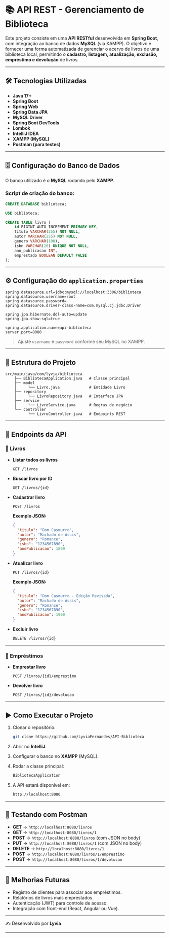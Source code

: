 
# 📚 API REST - Gerenciamento de Biblioteca

Este projeto consiste em uma **API RESTful** desenvolvida em **Spring Boot**, com integração ao banco de dados **MySQL** (via XAMPP).
O objetivo é fornecer uma forma automatizada de gerenciar o acervo de livros de uma biblioteca local, permitindo o **cadastro, listagem, atualização, exclusão, empréstimo e devolução** de livros.

---

## 🛠️ Tecnologias Utilizadas

* **Java 17+**
* **Spring Boot**
* **Spring Web**
* **Spring Data JPA**
* **MySQL Driver**
* **Spring Boot DevTools**
* **Lombok**
* **IntelliJ IDEA**
* **XAMPP (MySQL)**
* **Postman (para testes)**

---

## 🗄️ Configuração do Banco de Dados

O banco utilizado é o **MySQL** rodando pelo **XAMPP**.

### Script de criação do banco:

```sql
CREATE DATABASE biblioteca;

USE biblioteca;

CREATE TABLE livro (
    id BIGINT AUTO_INCREMENT PRIMARY KEY,
    titulo VARCHAR(255) NOT NULL,
    autor VARCHAR(255) NOT NULL,
    genero VARCHAR(100),
    isbn VARCHAR(20) UNIQUE NOT NULL,
    ano_publicacao INT,
    emprestado BOOLEAN DEFAULT FALSE
);
```

---

## ⚙️ Configuração do `application.properties`

```properties
spring.datasource.url=jdbc:mysql://localhost:3306/biblioteca
spring.datasource.username=root
spring.datasource.password=
spring.datasource.driver-class-name=com.mysql.cj.jdbc.Driver

spring.jpa.hibernate.ddl-auto=update
spring.jpa.show-sql=true

spring.application.name=api-biblioteca
server.port=8080
```

> Ajuste `username` e `password` conforme seu MySQL no XAMPP.

---

## 📂 Estrutura do Projeto

```
src/main/java/com/lyvia/biblioteca
    ├── BibliotecaApplication.java   # Classe principal
    ├── model
    │     └── Livro.java             # Entidade Livro
    ├── repository
    │     └── LivroRepository.java   # Interface JPA
    ├── service
    │     └── LivroService.java      # Regras de negócio
    └── controller
          └── LivroController.java   # Endpoints REST
```

---

## 🔑 Endpoints da API

### 📌 Livros

* **Listar todos os livros**

  ```
  GET /livros
  ```

* **Buscar livro por ID**

  ```
  GET /livros/{id}
  ```

* **Cadastrar livro**

  ```
  POST /livros
  ```

  **Exemplo JSON:**

  ```json
  {
    "titulo": "Dom Casmurro",
    "autor": "Machado de Assis",
    "genero": "Romance",
    "isbn": "1234567890",
    "anoPublicacao": 1899
  }
  ```

* **Atualizar livro**

  ```
  PUT /livros/{id}
  ```

  **Exemplo JSON:**

  ```json
  {
    "titulo": "Dom Casmurro - Edição Revisada",
    "autor": "Machado de Assis",
    "genero": "Romance",
    "isbn": "1234567890",
    "anoPublicacao": 1900
  }
  ```

* **Excluir livro**

  ```
  DELETE /livros/{id}
  ```

---

### 📌 Empréstimos

* **Emprestar livro**

  ```
  POST /livros/{id}/emprestimo
  ```

* **Devolver livro**

  ```
  POST /livros/{id}/devolucao
  ```

---

## ▶️ Como Executar o Projeto

1. Clonar o repositório:

   ```bash
   git clone https://github.com/LyviaFernandes/API-Biblioteca
   ```

2. Abrir no **IntelliJ**.

3. Configurar o banco no **XAMPP** (MySQL).

4. Rodar a classe principal:

   ```bash
   BibliotecaApplication
   ```

5. A API estará disponível em:

   ```
   http://localhost:8080
   ```

---

## 📮 Testando com Postman

* **GET** → `http://localhost:8080/livros`
* **GET** → `http://localhost:8080/livros/1`
* **POST** → `http://localhost:8080/livros` (com JSON no body)
* **PUT** → `http://localhost:8080/livros/1` (com JSON no body)
* **DELETE** → `http://localhost:8080/livros/1`
* **POST** → `http://localhost:8080/livros/1/emprestimo`
* **POST** → `http://localhost:8080/livros/1/devolucao`

---

## 🚀 Melhorias Futuras

* Registro de clientes para associar aos empréstimos.
* Relatórios de livros mais emprestados.
* Autenticação (JWT) para controle de acesso.
* Integração com front-end (React, Angular ou Vue).

---

✍️ Desenvolvido por **Lyvia**

---
